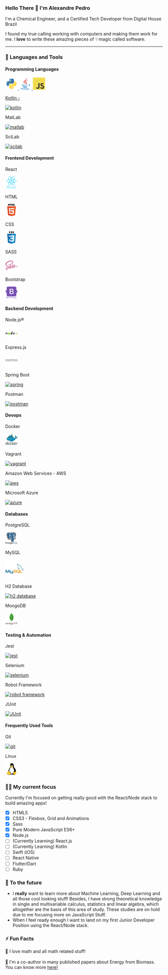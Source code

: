 ### Hello There 🖖 I'm Alexandre Pedro

I'm a Chemical Engineer, and a Certified Tech Developer from Digital House Brazil

I found my true calling working with computers and making them work for me. 
I **love** to write these amazing pieces of ✨magic called software.

---
### 🧰 Languages and Tools

#### Programming Languages

<p align="left">
  <a href="https://www.python.org" target="_blank" rel="noreferrer">
    <img src="https://raw.githubusercontent.com/devicons/devicon/master/icons/python/python-original.svg" alt="python" width="40" height="40" />
  </a>
  <a href="https://www.java.com" target="_blank" rel="noreferrer">
    <img src="https://raw.githubusercontent.com/devicons/devicon/master/icons/java/java-original.svg" alt="java" width="40" height="40" />
  </a>
  <a href="https://developer.mozilla.org/en-US/docs/Web/JavaScript" target="_blank" rel="noreferrer">
      <img src="https://raw.githubusercontent.com/devicons/devicon/master/icons/javascript/javascript-original.svg" alt="javascript" width="40" height="40" />
  </a>
  <a href="https://kotlinlang.org/" target="_blank" rel="noreferrer">
      <p>Kotlin - </p><img src="https://kotlinlang.org/docs/images/kotlin-logo.png" alt="kotlin" width="40" height="40" />
  </a>
  </article>
  <article>
    <p>MatLab</p>
    <a href="https://www.mathworks.com/products/matlab.html" target="_blank" rel="noreferrer">
      <img src="https://upload.wikimedia.org/wikipedia/commons/thumb/2/21/Matlab_Logo.png/667px-Matlab_Logo.png" alt="matlab" width="40" height="40" />
    </a>
  </article>
  <article>
    <p>SciLab</p>
    <a href="https://www.scilab.org/" target="_blank" rel="noreferrer">
      <img src="http://vignette2.wikia.nocookie.net/ntu-open-source-20/images/1/1e/Logo_scilab.png/revision/latest?cb=20130524084745" alt="scilab" width="40" height="40" />
    </a>
  </article>
</p>

#### Frontend Development

<p align="left">
  <article>
    <p>React</p>
    <a href="https://reactjs.org/" target="_blank" rel="noreferrer">
      <img src="https://raw.githubusercontent.com/devicons/devicon/master/icons/react/react-original-wordmark.svg" alt="react" width="40" height="40" />
    </a>
  </article>
  <article>
    <p>HTML</p>
    <a href="https://www.w3.org/html/" target="_blank" rel="noreferrer">
      <img src="https://raw.githubusercontent.com/devicons/devicon/master/icons/html5/html5-original-wordmark.svg" alt="html5" width="40" height="40" />
    </a>
  </article>
  <article> 
    <p>CSS</p>
    <a href="https://www.w3schools.com/css/" target="_blank" rel="noreferrer">
      <img src="https://raw.githubusercontent.com/devicons/devicon/master/icons/css3/css3-original-wordmark.svg" alt="css3" width="40" height="40" />
    </a>
  </article>
  <article>
    <p>SASS</p>
    <a href="https://sass-lang.com" target="_blank" rel="noreferrer">
      <img src="https://raw.githubusercontent.com/devicons/devicon/master/icons/sass/sass-original.svg" alt="sass" width="40" height="40" />
    </a>
  </article>
  <article>
    <p>Bootstrap</p>
    <a href="https://getbootstrap.com" target="_blank" rel="noreferrer">
      <img src="https://raw.githubusercontent.com/devicons/devicon/master/icons/bootstrap/bootstrap-plain-wordmark.svg" alt="bootstrap" width="40" height="40" />
    </a>
  </article>
</p>

#### Backend Development

<p align="left">
  <article>
    <p>Node.js®</p>
    <a href="https://nodejs.org" target="_blank" rel="noreferrer">
      <img src="https://raw.githubusercontent.com/devicons/devicon/master/icons/nodejs/nodejs-original-wordmark.svg" alt="nodejs" width="40" height="40" />
    </a>
  </article>
  <article>
    <p>Express.js</p>
    <a href="https://expressjs.com" target="_blank" rel="noreferrer">
      <img src="https://raw.githubusercontent.com/devicons/devicon/master/icons/express/express-original-wordmark.svg" alt="express" width="40" height="40" />
    </a>
  </article>
  <article>
    <p>Spring Boot</p>
    <a href="https://spring.io/" target="_blank" rel="noreferrer">
      <img src="https://www.vectorlogo.zone/logos/springio/springio-icon.svg" alt="spring" width="40" height="40" />
    </a>
  </article>
  <article>
    <p>Postman</p>
    <a href="https://postman.com" target="_blank" rel="noreferrer">
      <img src="https://www.vectorlogo.zone/logos/getpostman/getpostman-icon.svg" alt="postman" width="40" height="40" />
    </a>
  </article>
</p>

#### Devops

<p align="left">
  <article>
    <p>Docker</p>
    <a href="https://www.docker.com/" target="_blank" rel="noreferrer">
      <img src="https://raw.githubusercontent.com/devicons/devicon/master/icons/docker/docker-original-wordmark.svg" alt="docker" width="40" height="40" />
    </a>
  </article>
  <article>
    <p>Vagrant</p>
    <a href="https://www.vagrantup.com/" target="_blank" rel="noreferrer">
      <img src="https://www.vectorlogo.zone/logos/vagrantup/vagrantup-icon.svg" alt="vagrant" width="40" height="40" />
    </a>
  </article>
  <article>
    <p>Amazon Web Services - AWS</p>
    <a href="https://aws.amazon.com/pt/" target="_blank" rel="noreferrer">
      <img src="https://static.cdnlogo.com/logos/a/30/amazon-web-services.svg" alt="aws" width="80" height="80" />
    </a>  
  </article>
  <article>
    <p>Microsoft Azure</p>
    <a href="https://azure.microsoft.com/" target="_blank" rel="noreferrer">
      <img src="https://swimburger.net/media/0zcpmk1b/azure.jpg" alt="azure" width="40" height="40" />
    </a> 
  </article>
</p>

#### Databases

<p align="left">
  <article>
    <p>PostgreSQL</p>
    <a href="https://www.postgresql.org" target="_blank" rel="noreferrer">
      <img src="https://raw.githubusercontent.com/devicons/devicon/master/icons/postgresql/postgresql-original-wordmark.svg" alt="postgresql" width="40" height="40" />
    </a>
  </article>
  <article>
    <p>MySQL</p>
    <a href="https://www.mysql.com/" target="_blank" rel="noreferrer">
      <img src="https://raw.githubusercontent.com/devicons/devicon/master/icons/mysql/mysql-original-wordmark.svg" alt="mysql" width="60" height="60" />
    </a>
  </article>
  <article>
    <p>H2 Database</p>
    <a href="https://www.h2database.com/html/main.html" target="_blank" rel="noreferrer">
      <img src="https://www.h2database.com/html/images/h2-logo-2.png" alt="h2 database" width="40" height="40" />
    </a>
  </article>
  <article>
    <p>MongoDB</p>
    <a href="https://www.mongodb.com/" target="_blank" rel="noreferrer">
      <img src="https://raw.githubusercontent.com/devicons/devicon/master/icons/mongodb/mongodb-original-wordmark.svg" alt="mongodb" width="40" height="40" />
    </a>
  </article>
</p>

#### Testing & Automation

<p align="left">
  <article>
    <p>Jest</p>
    <a href="https://jestjs.io" target="_blank" rel="noreferrer">
      <img src="https://www.vectorlogo.zone/logos/jestjsio/jestjsio-icon.svg" alt="jest" width="40" height="40" />
    </a>
  </article>
  <article>
    <p>Selenium</p>
    <a href="https://www.selenium.dev" target="_blank" rel="noreferrer">
      <img src="https://raw.githubusercontent.com/detain/svg-logos/780f25886640cef088af994181646db2f6b1a3f8/svg/selenium-logo.svg" alt="selenium" width="40" height="40" />
    </a>
  </article>
  <article>
    <p>Robot Framework</p>
    <a href="https://robotframework.org/" target="_blank" rel="noreferrer">
      <img src="https://gitlab.com/uploads/-/system/project/avatar/15613246/Robot-framework-logo.png" alt="robot framework" width="60" height="60" />
    </a>
  </article>
  <article>
    <p>JUnit</p>
    <a href="https://junit.org/" target="_blank" rel="noreferrer">
      <img src="https://camo.githubusercontent.com/abbaedce4b226ea68b0fd43521472b0b146d5ed57956116f69752f43e7ddd7d8/68747470733a2f2f6a756e69742e6f72672f6a756e6974352f6173736574732f696d672f6a756e6974352d6c6f676f2e706e67" alt="JUnit" width="40" height="40" />
    </a>
  </article>
</p>

#### Frequently Used Tools

<p align="left">
  <article>
    <p>Git</p>
    <a href="https://git-scm.com/" target="_blank" rel="noreferrer">
      <img src="https://www.vectorlogo.zone/logos/git-scm/git-scm-icon.svg" alt="git" width="40" height="40" />
    </a>
  </article>
  <article>
    <p>Linux</p>
    <a href="https://www.linux.org/" target="_blank" rel="noreferrer">
      <img src="https://raw.githubusercontent.com/devicons/devicon/master/icons/linux/linux-original.svg" alt="linux" width="40" height="40" />
    </a>
  </article>
</p>

### 👨‍💻 My current focus 
Currently I'm focused on getting really good with the React/Node stack to build amazing apps!
 - [x] HTML5
 - [x] CSS3 - Flexbox, Grid and Animations
 - [x] Sass
 - [x] Pure Modern JavaScript ES6+
 - [x] Node.js
 - [ ] (Currently Learning) React.js
 - [ ] (Currently Learning) Kotlin
 - [ ] Swift (iOS)
 - [ ] React Native
 - [ ] Flutter/Dart
 - [ ] Ruby

### 🤖 To the future
- I **really** want to learn more about Machine Learning, Deep Learning and all those cool looking stuff! Besides, I have strong theoretical knowledge in single and multivariable calculus, statistics and linear algebra, which altogether are the basis of this area of study. These studies are on hold due to me focusing more on JavaScript Stuff.
- When I feel ready enough I want to land on my first Junior Developer Position using the React/Node stack.

### ⚡ Fun Facts
 🔢 I love math and all math related stuff! </br></br>
 📝 I'm a co-author in many published papers about Energy from Biomass. You can know more [here!](http://lattes.cnpq.br/5586261982371094)</br></br>
